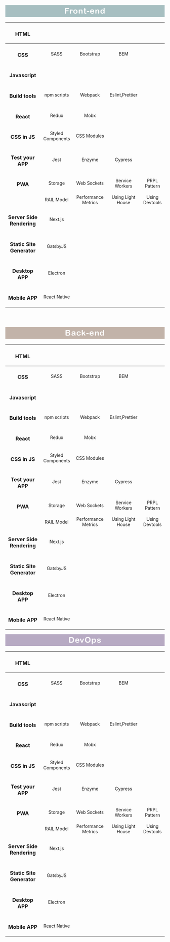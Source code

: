 ![frontend](./frontend.png)

|         <h3>HTML</h3>          |                   |                     |                   |                |
| :----------------------------: | :---------------: | :-----------------: | :---------------: | :------------: |
|          <h3>CSS</h3>          |       SASS        |      Bootstrap      |        BEM        |                |
|      <h3>Javascript</h3>       |                   |                     |                   |                |
|      <h3>Build tools</h3>      |    npm scripts    |       Webpack       |  Eslint,Prettier  |                |
|         <h3>React</h3>         |       Redux       |        Mobx         |                   |                |
|       <h3>CSS in JS</h3>       | Styled Components |     CSS Modules     |                   |                |
|     <h3>Test your APP</h3>     |       Jest        |       Enzyme        |      Cypress      |                |
|          <h3>PWA</h3>          |      Storage      |     Web Sockets     |  Service Workers  |  PRPL Pattern  |
|                                |    RAIL Model     | Performance Metrics | Using Light House | Using Devtools |
| <h3>Server Side Rendering</h3> |      Next.js      |                     |                   |                |
| <h3>Static Site Generator</h3> |     GatsbyJS      |                     |                   |                |
|      <h3>Desktop APP</h3>      |     Electron      |                     |                   |                |
|      <h3>Mobile APP</h3>       |   React Native    |                     |                   |                |
</br></br>

![frontend](./backend.png)

|         <h3>HTML</h3>          |                   |                     |                   |                |
| :----------------------------: | :---------------: | :-----------------: | :---------------: | :------------: |
|          <h3>CSS</h3>          |       SASS        |      Bootstrap      |        BEM        |                |
|      <h3>Javascript</h3>       |                   |                     |                   |                |
|      <h3>Build tools</h3>      |    npm scripts    |       Webpack       |  Eslint,Prettier  |                |
|         <h3>React</h3>         |       Redux       |        Mobx         |                   |                |
|       <h3>CSS in JS</h3>       | Styled Components |     CSS Modules     |                   |                |
|     <h3>Test your APP</h3>     |       Jest        |       Enzyme        |      Cypress      |                |
|          <h3>PWA</h3>          |      Storage      |     Web Sockets     |  Service Workers  |  PRPL Pattern  |
|                                |    RAIL Model     | Performance Metrics | Using Light House | Using Devtools |
| <h3>Server Side Rendering</h3> |      Next.js      |                     |                   |                |
| <h3>Static Site Generator</h3> |     GatsbyJS      |                     |                   |                |
|      <h3>Desktop APP</h3>      |     Electron      |                     |                   |                |
|      <h3>Mobile APP</h3>       |   React Native    |                     |                   |                |

![frontend](./devops.png)

|         <h3>HTML</h3>          |                   |                     |                   |                |
| :----------------------------: | :---------------: | :-----------------: | :---------------: | :------------: |
|          <h3>CSS</h3>          |       SASS        |      Bootstrap      |        BEM        |                |
|      <h3>Javascript</h3>       |                   |                     |                   |                |
|      <h3>Build tools</h3>      |    npm scripts    |       Webpack       |  Eslint,Prettier  |                |
|         <h3>React</h3>         |       Redux       |        Mobx         |                   |                |
|       <h3>CSS in JS</h3>       | Styled Components |     CSS Modules     |                   |                |
|     <h3>Test your APP</h3>     |       Jest        |       Enzyme        |      Cypress      |                |
|          <h3>PWA</h3>          |      Storage      |     Web Sockets     |  Service Workers  |  PRPL Pattern  |
|                                |    RAIL Model     | Performance Metrics | Using Light House | Using Devtools |
| <h3>Server Side Rendering</h3> |      Next.js      |                     |                   |                |
| <h3>Static Site Generator</h3> |     GatsbyJS      |                     |                   |                |
|      <h3>Desktop APP</h3>      |     Electron      |                     |                   |                |
|      <h3>Mobile APP</h3>       |   React Native    |                     |                   |                |
